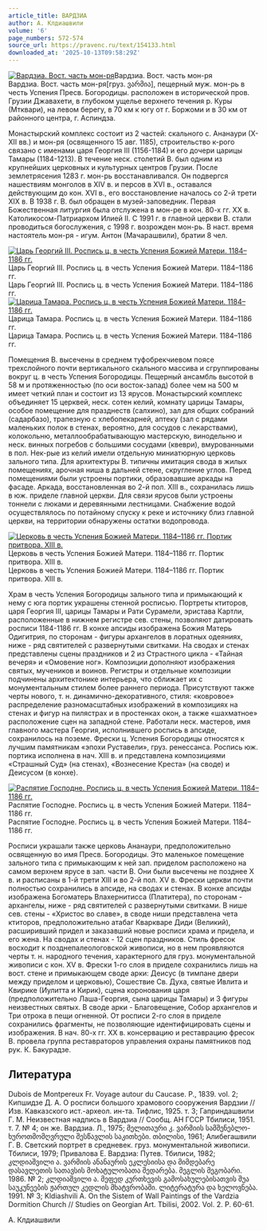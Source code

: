 ```yaml
---
article_title: ВАРДЗИА
author: А. Клдиашвили
volume: '6'
page_numbers: 572-574
source_url: https://pravenc.ru/text/154133.html
downloaded_at: '2025-10-13T09:58:29Z'
---
```


[![Вардзиа. Вост. часть мон-ря](https://pravenc.ru/data/654/461/1234/i200.jpg "Кликните для увеличения картинки")](https://pravenc.ru/data/654/461/1234/i400.jpg)Вардзиа. Вост. часть мон-ря  
Вардзиа. Вост. часть мон-ря[груз. ვარმია], пещерный муж. мон-рь в честь Успения Пресв. Богородицы. расположен в исторической пров. Грузии Джавахети, в глубоком ущелье верхнего течения р. Куры (Мтквари), на левом берегу, в 70 км к югу от г. Боржоми и в 30 км от районного центра, г. Аспиндза.

Монастырский комплекс состоит из 2 частей: скального с. Ананаури (Х-ХII вв.) и мон-ря (освященного 15 авг. 1185), строительство к-рого связано с именами царя Георгия III (1156-1184) и его дочери царицы Тамары (1184-1213). В течение неск. столетий В. был одним из крупнейших церковных и культурных центров Грузии. После землетрясения 1283 г. мон-рь восстанавливался. Он подвергся нашествиям монголов в XIV в. и персов в XVI в., оставался действующим до кон. XVI в., его восстановление началось со 2-й трети XIX в. В 1938 г. В. был обращен в музей-заповедник. Первая Божественная литургия была отслужена в мон-ре в кон. 80-х гг. XX в. Католикосом-Патриархом Илией II. С 1991 г. в главной церкви В. стали проводиться богослужения, с 1998 г. возрожден мон-рь. В наст. время настоятель мон-ря - игум. Антон (Мачарашвили), братии 8 чел.

[![Царь Георгий III. Роспись ц. в честь Успения Божией Матери. 1184–1186 гг.](https://pravenc.ru/data/524/461/1234/i200.jpg "Кликните для увеличения картинки")](https://pravenc.ru/data/524/461/1234/i400.jpg)Царь Георгий III. Роспись ц. в честь Успения Божией Матери. 1184–1186 гг.  
Царь Георгий III. Роспись ц. в честь Успения Божией Матери. 1184–1186 гг.[![Царица Тамара. Роспись ц. в честь Успения Божией Матери. 1184–1186 гг.](https://pravenc.ru/data/446/461/1234/i200.jpg "Кликните для увеличения картинки")](https://pravenc.ru/data/446/461/1234/i400.jpg)Царица Тамара. Роспись ц. в честь Успения Божией Матери. 1184–1186 гг.  
Царица Тамара. Роспись ц. в честь Успения Божией Матери. 1184–1186 гг.

Помещения В. высечены в среднем туфобрекчиевом поясе трехслойного почти вертикального скального массива и сгруппированы вокруг ц. в честь Успения Богородицы. Пещерный ансамбль высотой в 58 м и протяженностью (по оси восток-запад) более чем на 500 м имеет четкий план и состоит из 13 ярусов. Монастырский комплекс объединяет 15 церквей, неск. сотен келий, комнату царицы Тамары, особое помещение для празднеств (салхино), зал для общих собраний (садарбазо), трапезную с хлебопекарней, аптеку (зал с рядами маленьких полок в стенах, вероятно, для сосудов с лекарствами), колокольню, металлообрабатывающую мастерскую, винодельню и неск. винных погребов с большими сосудами (квеври), вмурованными в пол. Нек-рые из келий имели отдельную миниатюрную церковь зального типа. Для архитектуры В. типичны имитация свода в жилых помещениях, арочная ниша в дальней стене, скругление углов. Перед помещениями были устроены портики, образовавшие аркады на фасаде. Аркада, восстановленная во 2-й пол. XIII в., сохранилась лишь в юж. приделе главной церкви. Для связи ярусов были устроены тоннели с люками и деревянными лестницами. Снабжение водой осуществлялось по потайному спуску к реке и источнику близ главной церкви, на территории обнаружены остатки водопровода.

[![Церковь в честь Успения Божией Матери. 1184–1186 гг. Портик притвора. XIII в.](https://pravenc.ru/data/614/461/1234/i200.jpg "Кликните для увеличения картинки")](https://pravenc.ru/data/614/461/1234/i400.jpg)Церковь в честь Успения Божией Матери. 1184–1186 гг. Портик притвора. XIII в.  
Церковь в честь Успения Божией Матери. 1184–1186 гг. Портик притвора. XIII в.

Храм в честь Успения Богородицы зального типа и примыкающий к нему с юга портик украшены стенной росписью. Портреты ктиторов, царя Георгия III, царицы Тамары и Рати Сурамели, эристава Картли, расположенные в нижнем регистре сев. стены, позволяют датировать росписи 1184-1186 гг. В конхе апсиды изображена Божия Матерь Одигитрия, по сторонам - фигуры архангелов в лоратных одеяниях, ниже - ряд святителей с развернутыми свитками. На сводах и стенах представлены сцены праздников и 2 из Страстного цикла - «Тайная вечеря» и «Омовение ног». Композиции дополняют изображения святых, мучеников и воинов. Регистры и отдельные композиции подчинены архитектонике интерьера, что сближает их с монументальным стилем более раннего периода. Присутствуют также черты нового, т. н. динамично-декоративного, стиля: «ковровое» распределение разномасштабных изображений в композициях на стенах и фигур на пилястрах и в простенках окон, а также «шахматное» расположение сцен на западной стене. Работали неск. мастеров, имя главного мастера Георгия, исполнившего роспись в апсиде, сохранилось на поземе. Фрески ц. Успения Богородицы относятся к лучшим памятникам «эпохи Руставели», груз. ренессанса. Роспись юж. портика исполнена в нач. XIII в. и представлена композициями «Страшный Суд» (на стенах), «Вознесение Креста» (на своде) и Деисусом (в конхе).

[![Распятие Господне. Роспись ц. в честь Успения Божией Матери. 1184–1186 гг.](https://pravenc.ru/data/656/461/1234/i200.jpg "Кликните для увеличения картинки")](https://pravenc.ru/data/656/461/1234/i400.jpg)Распятие Господне. Роспись ц. в честь Успения Божией Матери. 1184–1186 гг.  
Распятие Господне. Роспись ц. в честь Успения Божией Матери. 1184–1186 гг.

Росписи украшали также церковь Ананаури, предположительно освященную во имя Пресв. Богородицы. Это маленькое помещение зального типа с примыкающим к ней зап. приделом расположено на самом верхнем ярусе в зап. части В. Они были высечены не позднее X в. и расписаны в 1-й трети XIII и во 2-й пол. XV в. Фрески церкви почти полностью сохранились в апсиде, на сводах и стенах. В конхе апсиды изображена Богоматерь Влахернитисса (Платитера), по сторонам - архангелы, ниже - ряд святителей с развернутыми свитками. В нише сев. стены - «Христос во славе», в своде ниши представлена чета ктиторов, предположительно атабаг Кваркваре Диди (Великий), расширивший придел и заказавший новые росписи храма и придела, и его жена. На сводах и стенах - 12 сцен праздников. Стиль фресок восходит к позднепалеологовской живописи, но в нем проявляются черты т. н. народного течения, характерного для груз. монументальной живописи с кон. XV в. Фрески 1-го слоя в приделе сохранились лишь на вост. стене и примыкающем своде арки: Деисус (в тимпане двери между приделом и церковью), Сошествие Св. Духа, святые Ивлита и Квирике (Иулитта и Кирик), сцена коронования царя (предположительно Лаша-Георгия, сына царицы Тамары) и 3 фигуры неизвестных святых. В своде арки - Благовещение, Собор архангелов и Три отрока в пещи огненной. От росписи 2-го слоя в приделе сохранились фрагменты, не позволяющие идентифицировать сцены и изображения. В нач. 80-х гг. XX в. консервацию и реставрацию фресок В. провела группа реставраторов управления охраны памятников под рук. К. Бакурадзе.

## Литература

Dubois de Montpereux Fr. Voyage autour du Caucase. P., 1839. vol. 2; Кипшидзе Д. А. О росписи большого храмового сооружения Вардзии // Изв. Кавказского ист.-археол. ин-та. Тифлис, 1925. т. 3; Гаприндашвили Г. М. Неизвестная надпись в Вардзиа // Сообщ. АН ГССР Тбилиси, 1951. т. 7. № 4; он же. Вардзиа. Л., 1975; მელითაური კ. ვარმიის სამშენებლო-ხუროთმომღვრული შესწავლის საკითხები. თბილისი, 1961; Алибегашвили Г. В. Светский портрет в средневек. груз. монументальной живописи. Тбилиси, 1979; Привалова Е. Вардзиа: Путев. Тбилиси, 1982; კლდიაშვილი ა. ვარმიის ანანაურის ეკლესიისა და მიმდებარე დასავლეთის სათავსის მოხატულობათა შედარება. მეგლის მეგობარი. 1986. № 2; კლდიაშვილი ა. მეფედ კურთხევის გამოსახულებისათვის შუა საუკუნეების ჟართულ კედლის მხატვრობაში. ლიტერატურა და ხელოვნება. 1991. № 3; Kldiashvili A. On the Sistem of Wall Paintings of the Vardzia Dormition Church // Studies on Georgian Art. Tbilisi, 2002. Vol. 2. P. 60-61.

А. Клдиашвили
